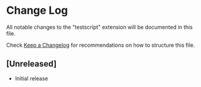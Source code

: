 # Change Log

All notable changes to the "testscript" extension will be documented in this file.

Check [Keep a Changelog](http://keepachangelog.com/) for recommendations on how to structure this file.

## [Unreleased]

- Initial release
